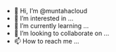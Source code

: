 - 👋 Hi, I’m @muntahacloud
- 👀 I’m interested in ...
- 🌱 I’m currently learning ...
- 💞️ I’m looking to collaborate on ...
- 📫 How to reach me ...

<!---
muntahacloud/muntahacloud is a ✨ special ✨ repository because its `README.md` (this file) appears on your GitHub profile.
You can click the Preview link to take a look at your changes.
--->

